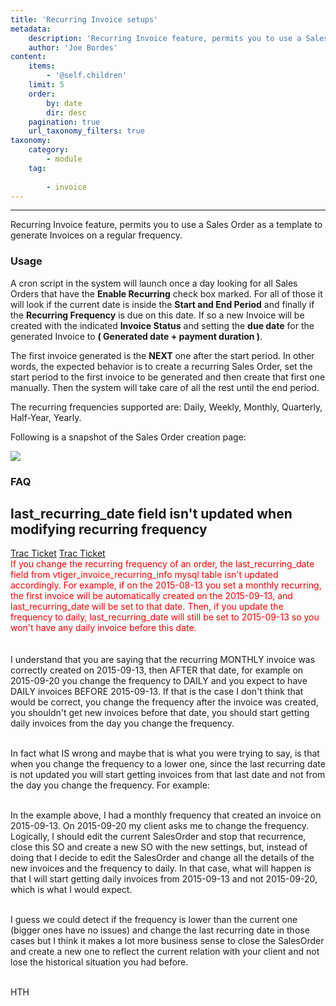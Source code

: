 ```yaml
---
title: 'Recurring Invoice setups'
metadata:
    description: 'Recurring Invoice feature, permits you to use a Sales Order as a template to generate Invoices on a regular frequency.'
    author: 'Joe Bordes'
content:
    items:
        - '@self.children'
    limit: 5
    order:
        by: date
        dir: desc
    pagination: true
    url_taxonomy_filters: true
taxonomy:
    category:
        - module
    tag:
        
        - invoice
---
```

---

Recurring Invoice feature, permits you to use a Sales Order as a
template to generate Invoices on a regular frequency.

### Usage

A cron script in the system will launch once a day looking for all Sales
Orders that have the **Enable Recurring** check box marked. For all of
those it will look if the current date is inside the **Start and End
Period** and finally if the **Recurring Frequency** is due on this date.
If so a new Invoice will be created with the indicated **Invoice
Status** and setting the **due date** for the generated Invoice to **(
Generated date + payment duration )**.

<div class="notices red">
The first invoice generated is
the <strong>NEXT</strong> one after the start period. In other words, the expected
behavior is to create a recurring Sales Order, set the start period to
the first invoice to be generated and then create that first one
manually. Then the system will take care of all the rest until the end
period.</div>

The recurring frequencies supported are: Daily, Weekly, Monthly,
Quarterly, Half-Year, Yearly.

Following is a snapshot of the Sales Order creation page:

![](createsalesorderri.png?width=100%)

### FAQ


<div class="notices blue"> <h2>last_recurring_date field isn't updated when modifying recurring frequency</h2>    
<a href="http://trac.vtiger.com/cgi-bin/trac.cgi/ticket/8614">Trac Ticket</a>
<a href="https://discussions.corebos.org/documentation/lib/exe/fetch.php?media=en:corebos:trac8614.pdf">Trac Ticket</a>

<div style="color:red;">If you change the recurring frequency of an order, the last_recurring_date field from vtiger_invoice_recurring_info mysql table isn't updated accordingly. For example, if on the 2015-08-13 you set a monthly recurring, the first invoice will be automatically created on the 2015-09-13, and last_recurring_date will be set to that date. Then, if you update the frequency to daily, last_recurring_date will still be set to 2015-09-13 so you won't have any daily invoice before this date.</div> <br><br>
I understand that you are saying that the recurring MONTHLY invoice was correctly created on 2015-09-13, then AFTER that date, for example on 2015-09-20 you change the frequency to DAILY and you expect to have DAILY invoices BEFORE 2015-09-13. If that is the case I don't think that would be correct, you change the frequency after the invoice was created, you shouldn't get new invoices before that date, you should start getting daily invoices from the day you change the frequency.<br><br>

In fact what IS wrong and maybe that is what you were trying to say, is that when you change the frequency to a lower one, since the last recurring date is not updated you will start getting invoices from that last date and not from the day you change the frequency. For example:<br><br>

In the example above, I had a monthly frequency that created an invoice on 2015-09-13. On 2015-09-20 my client asks me to change the frequency. Logically, I should edit the current SalesOrder and stop that recurrence, close this SO and create a new SO with the new settings, but, instead of doing that I decide to edit the SalesOrder and change all the details of the new invoices and the frequency to daily. In that case, what will happen is that I will start getting daily invoices from 2015-09-13 and not 2015-09-20, which is what I would expect.<br><br>

I guess we could detect if the frequency is lower than the current one (bigger ones have no issues) and change the last recurring date in those cases but I think it makes a lot more business sense to close the SalesOrder and create a new one to reflect the current relation with your client and not lose the historical situation you had before.<br><br>

HTH

 </div>